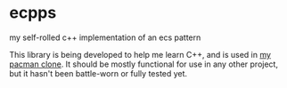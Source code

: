 # ecpps
my self-rolled c++ implementation of an ecs pattern

This library is being developed to help me learn C++, and is used in [my pacman clone](https://github.com/rogerthat52/snackman). It should be mostly functional for use in any other project, but it hasn't been battle-worn or fully tested yet.
